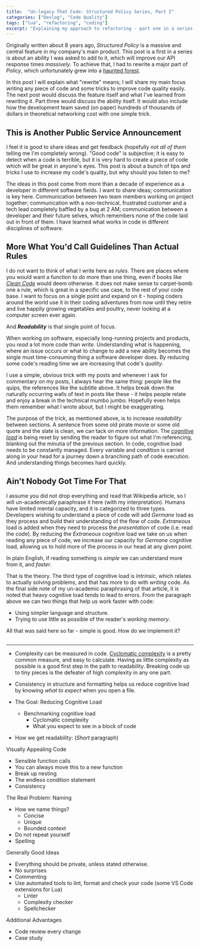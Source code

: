 ```yaml
---
title:  "Un-legacy That Code: Structured Policy Series, Part I"
categories: ["Devlog", "Code Quality"]
tags: ["lua", "refactoring", "coding"]
excerpt: "Explaining my approach to refactoring - part one in a series about making our API 10 times faster."
---
```


Originally written about 8 years ago, _Structured Policy_ is a massive and central feature in my company's main product. This post is a first in a series is about an ability I was asked to add to it, which will improve our API response times _massively_. To achieve that, I had to rewrite a major part of _Policy_, which unfortunately grew into a [haunted forest](https://increment.com/software-architecture/exit-the-haunted-forest/). 

In this post I will explain what "rewrite" means; I will share my main focus writing any piece of code and some tricks to improve code quality easily. The next post would discuss the feature itself and what I've learned from rewriting it. Part three would discuss the ability itself. It would also include how the development team saved (on paper) hundreds of thousands of dollars in theoretical networking cost with one simple trick.

## This is Another Public Service Announcement
I feel it is good to share ideas and get feedback (hopefully _not all of them_ telling me I'm completely wrong). "Good code" is subjective; it is easy to detect when a code is terrible, but it is very hard to create a piece of code which will be great in anyone's eyes. This post is about a bunch of tips and tricks I use to increase my code's quality, but why should you listen to me?

The ideas in this post come from more than a decade of experience as a developer in different software fields. I want to share ideas; communication is key here. Communication between two team members working on project together; communication with a non-technical, frustrated customer and a tech lead completely baffled by a bug at 2 AM; communication between a developer and their future selves, which remembers none of the code laid out in front of them. I have learned what works in code in different disciplines of software.


## More What You'd Call Guidelines Than Actual Rules
I do not want to think of what I write here as _rules_. There are places where you would want a function to do more than one thing, even if books like [_Clean Code_](https://learning.oreilly.com/library/view/clean-code-a/9780136083238/) would deem otherwise. It does not make sense to carpet-bomb one a rule, which is great in a specific use case, to the rest of your code base. I want to focus on a single point and expand on it - hoping coders around the world use it in their coding adventures from now until they retire and live happily growing vegetables and poultry, never looking at a computer screen ever again.

And **_Readability_** is that single point of focus.

When working on software, especially long-running projects and products, you _read_ a lot more code than _write_. Understanding what is happening, where an issue occurs or what to change to add a new ability becomes the single must time-consuming thing a software developer does. By reducing some code's reading time we are increasing that code's _quality_.

I use a simple, obvious trick with my posts and whenever I ask for commentary on my posts, I always hear the same thing: people like the quips, the references like the subtitle above. It helps break down the naturally occurring walls of text in posts like these - it helps people relate and enjoy a break in the technical mumbo jumbo. Hopefully even helps them remember what I wrote about, but I might be exaggerating.

The purpose of the trick, as mentioned above, is to increase _readability_ between sections. A sentence from some old pirate movie or some old quote and the slate is clean, we can tack on more information. The [_cognitive load_](https://en.wikipedia.org/wiki/Cognitive_load) is being reset by sending the reader to figure out what I'm referencing, blanking out the minutia of the previous section. In code, cognitive load needs to be constantly managed. Every variable and condition is carried along in your head for a journey down a branching path of code execution. And understanding things becomes hard quickly.

## Ain't Nobody Got Time For That
I assume you did not drop everything and read that Wikipedia article, so I will un-academically paraphrase it here (with my interpretation). Humans have limited mental capacity, and it is categorized to three types. Developers wishing to understand a piece of code will add *Germane* load as they process and build their understanding of the flow of code. *Extraneous* load is added when they need to process the _presentation_ of code (i.e. read the code). By reducing the *Extraneous* cognitive load we take on us when reading any piece of code, we increase our capacity for *Germane* cognitive load, allowing us to hold more of the process in our head at any given point.

In plain English, if reading something is _simple_ we can understand more from it, and _faster_.

That is the theory. The third type of cognitive load is *Intrinsic*, which relates to actually solving problems, and that has more to do with _writing_ code. As the final side note of my un-academic paraphrasing of that article, it is noted that heavy cognitive load tends to lead to errors. From the paragraph above we can two things that help us work faster with code:
- Using simpler language and structure.
- Trying to use little as possible of the reader's _working memory_.

All that was said here so far - simple is good. How do we implement it?

## 

--------------

- Complexity can be measured in code. [Cyclomatic complexity](https://en.wikipedia.org/wiki/Cyclomatic_complexity) is a pretty common measure, and easy to calculate. Having as little complexity as possible is a good first step in the path to readability. Breaking code up to tiny pieces is the defeater of high complexity in any one part.
- Consistency in structure and formatting helps us reduce cognitive load by knowing _what to expect_ when you open a file.

- The Goal: Reducing Cognitive Load
  - Benchmarking cognitive load
    - Cyclomatic complexity
    - What you expect to see in a block of code
- How we get readability: (*Short* paragraph)

Visually Appealing Code
  * Sensible function calls
  * You can always move this to a new function
  * Break up nesting
  * The endless condition statement
  * Consistency

The Real Problem: Naming
  - How we name things?
    - Concise
    - Unique
    - Bounded context
  - Do not repeat yourself
  - Spelling

Generally Good Ideas
  * Everything should be private, unless stated otherwise. 
  * No surprises
  * Commenting
  * Use automated tools to lint, format and check your code (some VS Code extensions for Lua)
    - Linter
    - Complexity checker
    - Spellchecker

Additional Advantages
  - Code review every change
- Case study